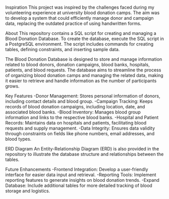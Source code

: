 Inspiration
This project was inspired by the challenges faced during my volunteering experience at university blood donation camps. The aim was to develop a system that could efficiently manage donor and campaign data, replacing the outdated practice of using handwritten forms.

About
This repository contains a SQL script for creating and managing a Blood Donation Database. 
To create the database, execute the SQL script in a PostgreSQL environment. The script includes commands for creating tables, defining constraints, and inserting sample data.

The Blood Donation Database is designed to store and manage information related to blood donors, donation campaigns, blood banks, hospitals, patients, and blood requests. The database aims to streamline the process of organizing blood donation camps and managing the related data, making it easier to retrieve and handle information as the number of participants grows.

Key Features
-Donor Management: Stores personal information of donors, including contact details and blood group.
-Campaign Tracking: Keeps records of blood donation campaigns, including location, date, and associated blood banks.
-Blood Inventory: Manages blood group information and links to the respective blood banks.
-Hospital and Patient Records: Maintains data on hospitals and patients, facilitating blood requests and supply management.
-Data Integrity: Ensures data validity through constraints on fields like phone numbers, email addresses, and blood types.

ERD Diagram
An Entity-Relationship Diagram (ERD) is also provided in the repository to illustrate the database structure and relationships between the tables.

Future Enhancements
-Frontend Integration: Develop a user-friendly interface for easier data input and retrieval.
-Reporting Tools: Implement reporting features to generate insights on blood donation trends.
-Expand Database: Include additional tables for more detailed tracking of blood storage and logistics.

